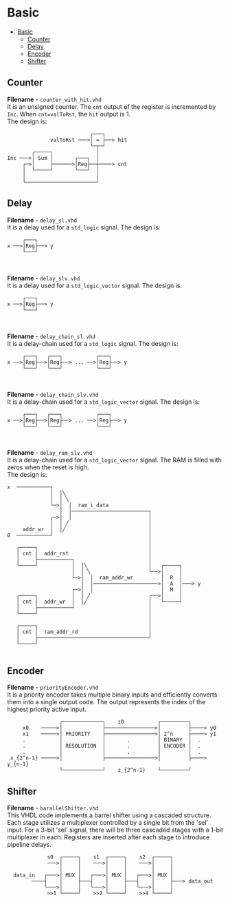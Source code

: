 Basic
===

- [Basic](#basic)
  - [Counter](#counter)
  - [Delay](#delay)
  - [Encoder](#encoder)
  - [Shifter](#shifter)


## Counter

**Filename** - `counter_with_hit.vhd`  
It is an unsigned counter. The  `cnt` output of the register is incremented by `Inc`. When `cnt=valToRst`, the `hit` output is 1.  
The design is:

```
                           ┌───┐
              valToRst ───>│ = ├──> hit
                           └─┬─┘
        ┌─────┐              │
Inc ───>│ Sum │       ┌───┐  │
     ┌─>│     ├──────>│Reg├──┼────> cnt
     │  └─────┘       └───┘  │
     │                       │
     └───────────────────────┘
```

## Delay

**Filename** - `delay_sl.vhd`  
It is a delay used for a `std_logic` signal. The design is:

```
     ┌───┐  
x ──>│Reg├──> y
     └───┘
```

<br>

**Filename** - `delay_slv.vhd`  
It is a delay used for a `std_logic_vector` signal. The design is:

```
     ┌───┐  
x ──>│Reg├──> y
     └───┘
```

<br>

**Filename** - `delay_chain_sl.vhd`  
It is a delay-chain used for a `std_logic` signal. The design is:

```
     ┌───┐   ┌───┐           ┌───┐  
x ──>│Reg├──>│Reg├──> ... ──>│Reg├──> y
     └───┘   └───┘           └───┘
```

<br>

**Filename** - `delay_chain_slv.vhd`  
It is a delay-chain used for a `std_logic_vector` signal. The design is:

```
     ┌───┐   ┌───┐           ┌───┐  
x ──>│Reg├──>│Reg├──> ... ──>│Reg├──> y
     └───┘   └───┘           └───┘
```

<br>

**Filename** - `delay_ram_slv.vhd`  
It is a delay-chain used for a `std_logic_vector` signal.
The RAM is filled with zeros when the reset is high.  
The design is:

```
x  ───────────┐ 
              │  │╲
              │  │ ╲
              └─>│  │  ram_i_data
                 │  │─────────────────────────┐
              ┌─>│  │                         │
              │  │ ╱                          │
     addr_wr  │  │╱                           │
0  ───────────┘                               │
                                              │
   ┌─────┐                                    │
   │ cnt │  addr_rst                          │
   │     ├───────────┐                        │    
   └─────┘           │  │╲                    │   ┌─────┐
                     │  │ ╲                   └──>│     │
                     └─>│  │  ram_addr_wr         │  R  │
                        │  │─────────────────────>│  A  │───> y
                     ┌─>│  │                      │  M  │  
   ┌─────┐           │  │ ╱                   ┌──>│     │  
   │ cnt │  addr_wr  │  │╱                    │   └─────┘  
   │     ├───────────┘                        │    
   └─────┘                                    │     
                                              │     
   ┌─────┐                                    │     
   │ cnt │  ram_addr_rd                       │     
   │     ├────────────────────────────────────┘     
   └─────┘
 
```

## Encoder

**Filename** - `priorityEncoder.vhd`  
It is a priority encoder takes multiple binary inputs and efficiently converts them into a single output code.
The output represents the index of the highest priority active input.

```
                 ┌─────────────┐    z0           ┌─────────┐
     x0    ─────>│             ├────────────────>│         ├────> y0
     x1    ─────>│ PRIORITY    ├────────────────>│ 2^n     ├────> y1
     .           │             │       .         │ BINARY  │  .
     .           │ RESOLUTION  │       .         │ ENCODER │  .
     .           │             │       .         │         │  .
 x_{2^n-1} ─────>│             ├────────────────>│         ├────> y_{n-1}
                 └─────────────┘    z_{2^n-1}    └─────────┘
```

## Shifter

**Filename** - `barallelShifter.vhd`  
This VHDL code implements a barrel shifter using a cascaded structure.
Each stage utilizes a multiplexer controlled by a single bit from the 'sel' input.
For a 3-bit 'sel' signal, there will be three cascaded stages with a 1-bit multiplexer in each.
Registers are inserted after each stage to introduce pipeline delays.

```
             s0  ┌─────┐    s1  ┌─────┐    s2  ┌─────┐
             ───>│     │    ───>│     │    ───>│     │
                 │     │        │     │        │     │
  data_in   ┌───>│ MUX │   ┌───>│ MUX │   ┌───>│ MUX │
        ────┤    │     ├───┤    │     ├───┤    │     ├───> data_out
            └───>│     │   └───>│     │   └───>│     │
             >>1 └─────┘    >>2 └─────┘    >>4 └─────┘
```